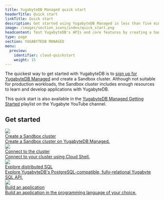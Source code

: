 ```yaml
---
title: YugabyteDB Managed quick start
headerTitle: Quick start
linkTitle: Quick start
description: Get started using YugabyteDB Managed in less than five minutes.
image: /images/section_icons/index/quick_start.png
headcontent: Test YugabyteDB's APIs and core features by creating a Sandbox cluster on YugabyteDB Managed.
type: page
section: YUGABYTEDB MANAGED
menu:
  preview:
    identifier: cloud-quickstart
    weight: 15
---
```


The quickest way to get started with YugabyteDB is to [sign up for YugabyteDB Managed](http://cloud.yugabyte.com) and create a Sandbox cluster. Although not suitable for production workloads, the Sandbox cluster includes enough resources to learn and develop applications with YugabyteDB.

This quick start is also available in the [YugabyteDB Managed Getting Started](https://www.youtube.com/playlist?list=PL8Z3vt4qJTkJqisBVRDi6GAy8rhVo1xjc) playlist on the Yugabyte YouTube channel.

## Get started

<div class="row">
  <div class="col-12 col-md-6 col-lg-12 col-xl-6">
    <a class="section-link icon-offset" href="qs-add/">
      <div class="head">
        <img class="icon" src="/images/section_icons/quick_start/install.png" aria-hidden="true" />
        <div class="title">Create a Sandbox cluster</div>
      </div>
      <div class="body">
        Create a Sandbox cluster on YugabyteDB Managed.
      </div>
    </a>
  </div>

  <div class="col-12 col-md-6 col-lg-12 col-xl-6">
    <a class="section-link icon-offset" href="qs-connect/">
      <div class="head">
        <img class="icon" src="/images/section_icons/quick_start/create_cluster.png" aria-hidden="true" />
        <div class="title">Connect to the cluster</div>
      </div>
      <div class="body">
        Connect to your cluster using Cloud Shell.
      </div>
    </a>
  </div>

  <div class="col-12 col-md-6 col-lg-12 col-xl-6">
    <a class="section-link icon-offset" href="qs-explore/">
      <div class="head">
        <img class="icon" src="/images/section_icons/develop/api-icon.png" aria-hidden="true" />
        <div class="title">Explore distributed SQL</div>
      </div>
      <div class="body">
        Explore YugabyteDB's PostgreSQL-compatible, fully-relational Yugabyte SQL API.
      </div>
    </a>
  </div>

  <div class="col-12 col-md-6 col-lg-12 col-xl-6">
    <a class="section-link icon-offset" href="cloud-build-apps/">
      <div class="head">
        <img class="icon" src="/images/section_icons/develop/api-icon.png" aria-hidden="true" />
        <div class="title">Build an application</div>
      </div>
      <div class="body">
        Build an application in the programming language of your choice.
      </div>
    </a>
  </div>
</div>
